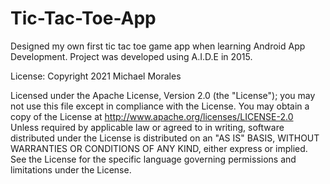 # Tic-Tac-Toe-App
Designed my own first tic tac toe game app when learning Android App Development. Project was developed using A.I.D.E in 2015.

License:
Copyright 2021 Michael Morales

Licensed under the Apache License, Version 2.0 (the "License"); you may not use this file except in compliance with the License. You may obtain a copy of the License at
http://www.apache.org/licenses/LICENSE-2.0 \
Unless required by applicable law or agreed to in writing, software distributed under the License is distributed on an "AS IS" BASIS, WITHOUT WARRANTIES OR CONDITIONS OF ANY KIND, either express or implied. See the License for the specific language governing permissions and limitations under the License.
